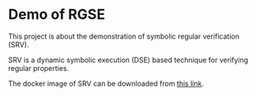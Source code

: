 # Demo of RGSE

This project is about the demonstration of symbolic regular verification (SRV).

SRV is a dynamic symbolic execution (DSE) based technique for verifying regular properties.

The docker image of SRV can be downloaded from [this link](https://1drv.ms/u/s!Amd07GCbYt_zbxJyuQMi46pJqfo).